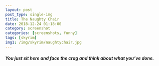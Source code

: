 ```yaml
---
layout: post
post_type: single-img
title: The Naughty Chair
date: 2018-12-24 01:18:00
category: screenshot
categories: [screenshots, funny]
tags: [skyrim]
img1: /img/skyrim/naughtychair.jpg
---
```

#### *You just sit here and face the crag and think about what you’ve done.*
